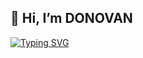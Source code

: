👋 Hi, I’m DONOVAN
---
<a href="https://git.io/typing-svg"><img src="https://readme-typing-svg.herokuapp.com?font=robot&pause=1000&color=1AEBF7FF&width=435&lines=%22+Welcome+to+my+world+%22" alt="Typing SVG" /></a>
<!---
KevinDonovan2/KevinDonovan2 is a ✨ special ✨ repository because its `README.md` (this file) appears on your GitHub profile.
You can click the Preview link to take a look at your changes.
--->

